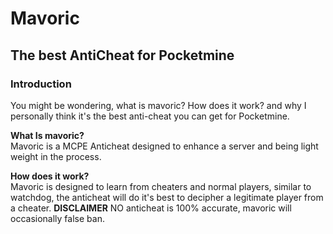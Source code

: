 # Mavoric
## The best AntiCheat for Pocketmine

### Introduction
You might be wondering, what is mavoric? How does it work? and why I personally think it's the best anti-cheat you can get for Pocketmine.

**What Is mavoric?**<br />
Mavoric is a MCPE Anticheat designed to enhance a server and being light weight in the process.

**How does it work?**<br />
Mavoric is designed to learn from cheaters and normal players, similar to watchdog, the anticheat will do it's best to decipher a legitimate player from a cheater. **DISCLAIMER** NO anticheat is 100% accurate, mavoric will occasionally false ban. 
